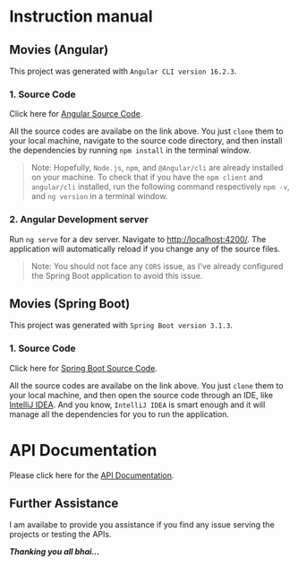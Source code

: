 # Instruction manual

## Movies (Angular)

This project was generated with `Angular CLI version 16.2.3`.

### 1. Source Code
Click here for [Angular Source Code](https://github.com/mizanur-16/Movies-angular).

All the source codes are availabe on the link above. You just `clone` them to your local machine, navigate to the source code directory, and then install the dependencies by running `npm install` in the terminal window.

> Note: Hopefully, `Node.js`, `npm`, and `@Angular/cli` are already installed on your machine. To check that if you have the `npm client` and `angular/cli` installed, run the following command respectively `npm -v`, and `ng version` in a terminal window.

### 2. Angular Development server  

Run `ng serve` for a dev server. Navigate to [http://localhost:4200/](http://localhost:4200/). The application will automatically reload if you change any of the source files.

> Note: You should not face any `CORS` issue, as I've already configured the Spring Boot application to avoid this issue.


## Movies (Spring Boot)

This project was generated with `Spring Boot version 3.1.3`.

### 1. Source Code
Click here for [Spring Boot Source Code](https://github.com/mizanur-16/Movies).

All the source codes are availabe on the link above. You just `clone` them to your local machine, and then open the source code through an IDE, like [IntelliJ IDEA](https://www.jetbrains.com/idea/). And you know, `IntelliJ IDEA` is smart enough and it will manage all the dependencies for you to run the application.


# API Documentation
Please click here for the [API Documentation](https://github.com/mizanur-16/Movies/blob/main/Movie_API_Doc.md).



## Further Assistance

I am availabe to provide you assistance if you find any issue serving the projects or testing the APIs.

***Thanking you all bhai...***
